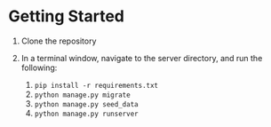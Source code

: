 # Getting Started

1. Clone the repository
2. In a terminal window, navigate to the server directory, and run the following:

   1. `pip install -r requirements.txt`
   2. `python manage.py migrate`
   3. `python manage.py seed_data`
   4. `python manage.py runserver`

